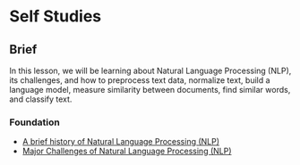 # Self Studies

## Brief

In this lesson, we will be learning about Natural Language Processing (NLP), its challenges, and how to preprocess text data, normalize text, build a language model, measure similarity between documents, find similar words, and classify text.

### Foundation

- [A brief history of Natural Language Processing (NLP)](https://www.dataversity.net/a-brief-history-of-natural-language-processing-nlp/)
- [Major Challenges of Natural Language Processing (NLP)](https://drive.google.com/file/d/1PE0pcS4LSJBQ1qdBJz2icN6RWtMshYto/view?usp=share_link)
